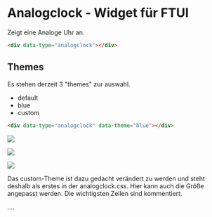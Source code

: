 # Analogclock - Widget für FTUI

Zeigt eine Analoge Uhr an.


```html
<div data-type="analogclock"></div>
```

Themes
-------
Es stehen derzeit 3 "themes" zur auswahl.
* default
* blue
* custom

```html
<div data-type="analogclock" data-theme="blue"></div>
```

![](http://github.com/roman1528/ftui_analogclock/analogclock_default.png)

![](http://github.com/roman1528/ftui_analogclock/analogclock_blue.png)

![](http://github.com/roman1528/ftui_analogclock/analogclock_custom.png)

Das custom-Theme ist dazu gedacht verändert zu werden und steht deshalb als erstes in der analogclock.css.
Hier kann auch die Größe angepasst werden. Die wichtigsten Zeilen sind kommentiert.

....
 
